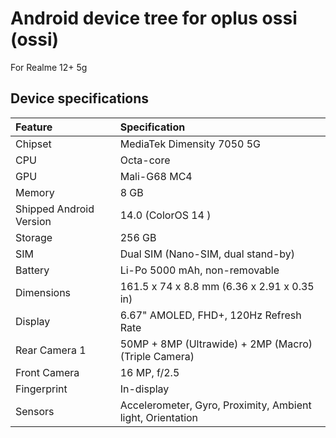 # Android device tree for oplus ossi (ossi)
For Realme 12+ 5g 

## Device specifications

| Feature                 | Specification                                                                  |
| :---------------------- | :------------------------------------------------------------------------------|
| Chipset                 | MediaTek Dimensity 7050 5G                                                     |
| CPU                     | Octa-core                                                                      |
| GPU                     | Mali-G68 MC4                                                                   |
| Memory                  | 8 GB                                                                           |
| Shipped Android Version | 14.0 (ColorOS  14 )                                                            |
| Storage                 | 256 GB                                                                         |
| SIM                     | Dual SIM (Nano-SIM, dual stand-by)                                             |
| Battery                 | Li-Po 5000 mAh, non-removable                                                  |
| Dimensions              | 161.5 x 74 x 8.8 mm (6.36 x 2.91 x 0.35 in)                                    |
| Display                 | 6.67" AMOLED, FHD+, 120Hz Refresh Rate                                         |
| Rear Camera 1           | 50MP + 8MP (Ultrawide) + 2MP (Macro) (Triple Camera)                           |
| Front Camera            | 16 MP, f/2.5                                                                   |
| Fingerprint             | In-display                                                                     |
| Sensors                 | Accelerometer, Gyro, Proximity, Ambient light, Orientation                     |

